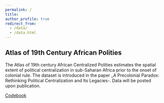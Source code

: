 ```yaml
---
permalink: /
title: 
author_profile: true
redirect_from: 
  - /data/
  - /data.html
---
```


Atlas of 19th Century African Polities 
-------
The Atlas of 19th century African Centralized Polities estimates the spatial extent of political centralization
in sub-Saharan Africa prior to the onset of colonial rule. The dataset is introduced in the paper _A Precolonial Paradox: Rethinking Political Centralization and Its Legacies-. Data will be posted upon publication.

[Codebook](https://martha-wilfahrt.github.io/files/1_Atlas_Codebook.pdf)

